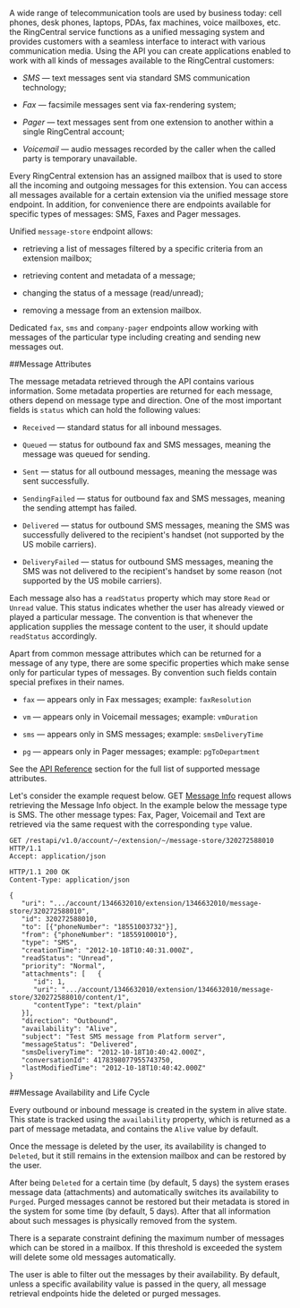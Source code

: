 A wide range of telecommunication tools are used by business today: cell phones, desk phones, laptops, PDAs, fax machines, voice mailboxes, etc. the RingCentral service functions as a unified messaging system and provides customers with a seamless interface to interact with various communication media. Using the API you can create applications enabled to work with all kinds of messages available to the RingCentral customers:

- *SMS* — text messages sent via standard SMS communication technology;

- *Fax* — facsimile messages sent via fax-rendering system;

- *Pager* — text messages sent from one extension to another within a single RingCentral account;

- *Voicemail* — audio messages recorded by the caller when the called party is temporary unavailable.

Every RingCentral extension has an assigned mailbox that is used to store all the incoming and outgoing messages for this extension. You can access all messages available for a certain extension via the unified message store endpoint. In addition, for convenience there are endpoints available for specific types of messages: SMS, Faxes and Pager messages.

Unified `message-store` endpoint allows:

- retrieving a list of messages filtered by a specific criteria from an extension mailbox;

- retrieving content and metadata of a message;

- changing the status of a message (read/unread);

- removing a message from an extension mailbox.

Dedicated `fax`, `sms` and `company-pager` endpoints allow working with messages of the particular type including creating and sending new messages out.


##Message Attributes

The message metadata retrieved through the API contains various information. Some metadata properties are returned for each message, others depend on message type and direction. One of the most important fields is `status` which can hold the following values:

- `Received` — standard status for all inbound messages.

- `Queued` — status for outbound fax and SMS messages, meaning the message was queued for sending.

- `Sent` — status for all outbound messages, meaning the message was sent successfully.

- `SendingFailed` — status for outbound fax and SMS messages, meaning the sending attempt has failed.

- `Delivered` — status for outbound SMS messages, meaning the SMS was successfully delivered to the recipient's handset (not supported by the US mobile carriers).

- `DeliveryFailed` — status for outbound SMS messages, meaning the SMS was not delivered to the recipient's handset by some reason (not supported by the US mobile carriers).

Each message also has a `readStatus` property which may store `Read` or `Unread` value. This status indicates whether the user has already viewed or played a particular message. The convention is that whenever the application supplies the message content to the user, it should update `readStatus` accordingly.

Apart from common message attributes which can be returned for a message of any type, there are some specific properties which make sense only for particular types of messages. By convention such fields contain special prefixes in their names.

- `fax` — appears only in Fax messages; example: `faxResolution`

- `vm` — appears only in Voicemail messages; example: `vmDuration`

- `sms` — appears only in SMS messages; example: `smsDeliveryTime`

- `pg` — appears only in Pager messages; example: `pgToDepartment`

See the [API Reference](https://developers.ringcentral.com/api-docs/latest/index.html#!#MessageInfo) section for the full list of supported message attributes.


Let's consider the example request below. GET [Message Info](https://developers.ringcentral.com/api-docs/latest/index.html#!#MessageInfo) request allows retrieving the Message Info object. In the example below the message type is SMS. The other message types: Fax, Pager, Voicemail and Text are retrieved via the same request with the corresponding `type` value.

```  
GET /restapi/v1.0/account/~/extension/~/message-store/320272588010 HTTP/1.1
Accept: application/json               
                
HTTP/1.1 200 OK
Content-Type: application/json 

{
   "uri": ".../account/1346632010/extension/1346632010/message-store/320272588010",
   "id": 320272588010,
   "to": [{"phoneNumber": "18551003732"}],
   "from": {"phoneNumber": "18559100010"},
   "type": "SMS",
   "creationTime": "2012-10-18T10:40:31.000Z",
   "readStatus": "Unread",
   "priority": "Normal",
   "attachments": [   {
      "id": 1,
      "uri": ".../account/1346632010/extension/1346632010/message-store/320272588010/content/1",
      "contentType": "text/plain"
   }],
   "direction": "Outbound",
   "availability": "Alive",
   "subject": "Test SMS message from Platform server",
   "messageStatus": "Delivered",
   "smsDeliveryTime": "2012-10-18T10:40:42.000Z",
   "conversationId": 4178398077955743750,
   "lastModifiedTime": "2012-10-18T10:40:42.000Z"
} 
```

##Message Availability and Life Cycle

Every outbound or inbound message is created in the system in alive state. This state is tracked using the `availability` property, which is returned as a part of message metadata, and contains the `Alive` value by default.

Once the message is deleted by the user, its availability is changed to `Deleted`, but it still remains in the extension mailbox and can be restored by the user.

After being `Deleted` for a certain time (by default, 5 days) the system erases message data (attachments) and automatically switches its availability to `Purged`. Purged messages cannot be restored but their metadata is stored in the system for some time (by default, 5 days). After that all information about such messages is physically removed from the system.

There is a separate constraint defining the maximum number of messages which can be stored in a mailbox. If this threshold is exceeded the system will delete some old messages automatically.

The user is able to filter out the messages by their availability. By default, unless a specific availability value is passed in the query, all message retrieval endpoints hide the deleted or purged messages.

